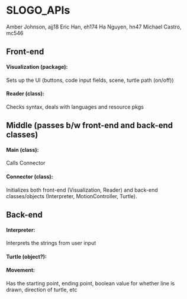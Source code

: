 # SLOGO_APIs

Amber Johnson, ajj18
Eric Han, eh174
Ha Nguyen, hn47
Michael Castro, mc546

## Front-end

#### Visualization (package): 
Sets up the UI (buttons, code input fields, scene, turtle path (on/off))


#### Reader (class): 
Checks syntax, deals with languages and resource pkgs



## Middle (passes b/w front-end and back-end classes)

#### Main (class): 
Calls Connector

#### Connector (class): 
Initializes both front-end (Visualization, Reader) and back-end classes/objects (Interpreter, MotionController, Turtle).



## Back-end

#### Interpreter: 
Interprets the strings from user input
#### Turtle (object?):  
#### Movement: 
Has the starting point, ending point, boolean value for whether line is drawn, direction of turtle, etc


